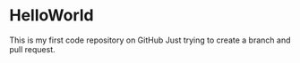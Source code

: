 # HelloWorld
This is my first code repository on GitHub
Just trying to create a branch and pull request. 
